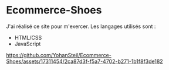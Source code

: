 # Ecommerce-Shoes

J'ai réalisé ce site pour m'exercer. Les langages utilisés sont :

- HTML/CSS
- JavaScript

https://github.com/YohanSteil/Ecommerce-Shoes/assets/17311454/2ca87d3f-f5a7-4702-b271-1b1f8f3de182

